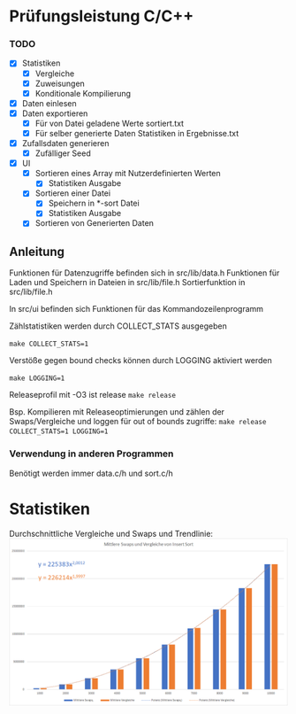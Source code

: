 # Prüfungsleistung C/C++
### TODO
- [x] Statistiken
    - [x] Vergleiche
    - [x] Zuweisungen
    - [x] Konditionale Kompilierung
- [x] Daten einlesen
- [x] Daten exportieren
    - [x] Für von Datei geladene Werte sortiert.txt
    - [x] Für selber generierte Daten Statistiken in Ergebnisse.txt
- [x] Zufallsdaten generieren
    - [x] Zufälliger Seed
- [x] UI
    - [x] Sortieren eines Array mit Nutzerdefinierten Werten
        - [x] Statistiken Ausgabe
    - [x] Sortieren einer Datei
        - [x] Speichern in *-sort Datei
        - [x] Statistiken Ausgabe
    - [x] Sortieren von Generierten Daten

## Anleitung
Funktionen für Datenzugriffe befinden sich in src/lib/data.h
Funktionen für Laden und Speichern in Dateien in src/lib/file.h
Sortierfunktion in src/lib/file.h

In src/ui befinden sich Funktionen für das Kommandozeilenprogramm

Zählstatistiken werden durch COLLECT_STATS ausgegeben

`make COLLECT_STATS=1`

Verstöße gegen bound checks können durch LOGGING aktiviert werden

`make LOGGING=1`

Releaseprofil mit -O3 ist release
`make release`

Bsp. Kompilieren mit Releaseoptimierungen und zählen der Swaps/Vergleiche und loggen für out of bounds zugriffe:
`make release COLLECT_STATS=1 LOGGING=1`

### Verwendung in anderen Programmen
Benötigt werden immer data.c/h und sort.c/h 

# Statistiken
Durchschnittliche Vergleiche und Swaps und Trendlinie:
![Diagramme](/Diagramme.png)
